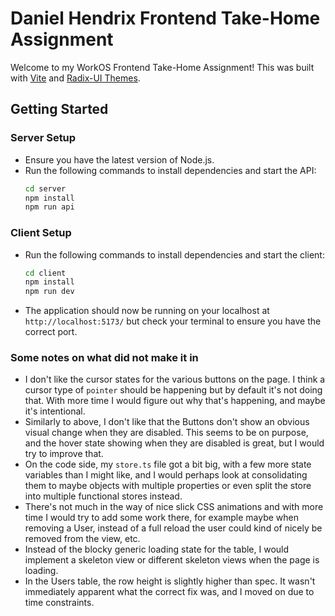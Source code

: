 # Daniel Hendrix Frontend Take-Home Assignment

Welcome to my WorkOS Frontend Take-Home Assignment! This was built with [Vite](https://vite.dev/) and [Radix-UI Themes](https://www.radix-ui.com/).

## Getting Started

### Server Setup
  - Ensure you have the latest version of Node.js.
  - Run the following commands to install dependencies and start the API:
    ```bash
    cd server
    npm install
    npm run api
    ```

### Client Setup
  - Run the following commands to install dependencies and start the client:
    ```bash
    cd client
    npm install
    npm run dev
    ```

  - The application should now be running on your localhost at `http://localhost:5173/` but check your terminal to ensure you have the correct port.

### Some notes on what did not make it in
- I don't like the cursor states for the various buttons on the page. I think a cursor type of `pointer` should be happening but by default it's not doing that. With more time I would figure out why that's happening, and maybe it's intentional.
- Similarly to above, I don't like that the Buttons don't show an obvious visual change when they are disabled. This seems to be on purpose, and the hover state showing when they are disabled is great, but I would try to improve that.
- On the code side, my `store.ts` file got a bit big, with a few more state variables than I might like, and I would perhaps look at consolidating them to maybe objects with multiple properties or even split the store into multiple functional stores instead.
- There's not much in the way of nice slick CSS animations and with more time I would try to add some work there, for example maybe when removing a User, instead of a full reload the user could kind of nicely be removed from the view, etc.
- Instead of the blocky generic loading state for the table, I would implement a skeleton view or different skeleton views when the page is loading.
- In the Users table, the row height is slightly higher than spec. It wasn't immediately apparent what the correct fix was, and I moved on due to time constraints.